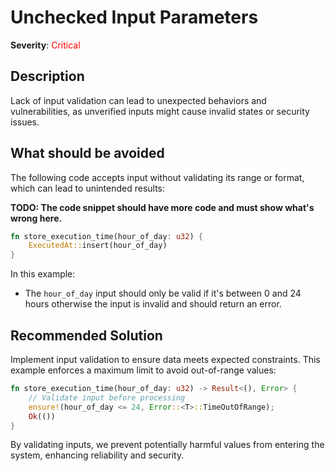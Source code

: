 # Unchecked Input Parameters

**Severity**: <span style="color:red;">Critical</span>

## Description

Lack of input validation can lead to unexpected behaviors and vulnerabilities, as unverified inputs might cause invalid
states or security issues.

## What should be avoided

The following code accepts input without validating its range or format, which can lead to unintended results:

**TODO: The code snippet should have more code and must show what's wrong here.**

```rust
fn store_execution_time(hour_of_day: u32) {
    ExecutedAt::insert(hour_of_day)
}
```

In this example:

- The `hour_of_day` input should only be valid if it's between 0 and 24 hours otherwise the input is invalid and should return an error.

## Recommended Solution

Implement input validation to ensure data meets expected constraints. This example enforces a maximum limit to avoid
out-of-range values:

```rust
fn store_execution_time(hour_of_day: u32) -> Result<(), Error> {
    // Validate input before processing
    ensure!(hour_of_day <= 24, Error::<T>::TimeOutOfRange);
    Ok(())
}
```

By validating inputs, we prevent potentially harmful values from entering the system, enhancing reliability and
security.

